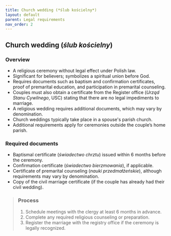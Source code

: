 ```yaml
---
title: Church wedding (*ślub kościelny*)
layout: default
parent: Legal requirements
nav_order: 2
---
```

## Church wedding (*ślub kościelny*)

### Overview

- A religious ceremony without legal effect under Polish law.
- Significant for believers; symbolizes a spiritual union before God.
- Requires documents such as baptism and confirmation certificates, proof of premarital education, and participation in premarital counseling.
- Couples must also obtain a certificate from the Register office (*Urząd Stanu Cywilnego*, USC) stating that there are no legal impediments to marriage.
- A religious wedding requires additional documents, which may vary by denomination.
- Church weddings typically take place in a spouse's parish church.
- Additional requirements apply for ceremonies outside the couple’s home parish.

### Required documents

- Baptismal certificate (*świadectwo chrztu*) issued within 6 months before the ceremony.
- Confirmation certificate (*świadectwo bierzmowania*), if applicable.
- Certificate of premarital counseling (*nauki przedmałżeńskie*), although requirements may vary by denomination.
- Copy of the civil marriage certificate (if the couple has already had their civil wedding).

> ### Process
> 1. Schedule meetings with the clergy at least 6 months in advance.
> 2. Complete any required religious counseling or preparation.
> 3. Register the marriage with the registry office if the ceremony is legally recognized.